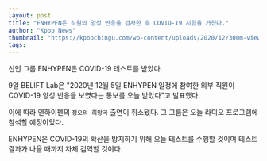 ```yaml
---
layout: post
title: "ENHYPEN은 직원의 양성 반응을 검사한 후 COVID-19 시험을 거쳤다."
author: "Kpop News"
thumbnail: "https://kpopchingu.com/wp-content/uploads/2020/12/300m-views-54-890x512.png"
tags: 
---
```



신인 그룹 ENHYPEN은 COVID-19 테스트를 받았다.

9일 BELIFT Lab은 "2020년 12월 5일 ENHYPEN 일정에 참여한 외부 직원이 COVID-19 양성 반응을 보였다는 통보를 오늘 받았다"고 발표했다.

이에 따라 엔하이펜의 `정오의 희망곡` 출연이 취소됐다. 그 그룹은 오늘 라디오 프로그램에 참석할 예정이었다.

ENHYPEN은 COVID-19의 확산을 방지하기 위해 오늘 테스트를 수행할 것이며 테스트 결과가 나올 때까지 자체 검역할 것이다.